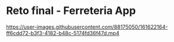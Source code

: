 # Reto final - Ferreteria App


https://user-images.githubusercontent.com/88175050/161622164-ff6cdd72-b3f3-4182-b48c-5174fd36f47d.mp4


